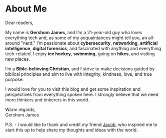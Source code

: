 # About Me

Dear readers,

My name is **Gershom James**, and I’m a 21-year-old guy who loves everything tech and, as some of my acquaintances might tell you, an all-around "nerd." I’m passionate about **cybersecurity**, **networking**, **artificial intelligence**, **digital forensics**, and fascinated with anything and everything tech-related. I enjoy **ice hockey**, **swimming**, going on **hikes**, and visiting new places.

I’m a **Bible-believing Christian**, and I strive to make decisions guided by biblical principles and aim to live with integrity, kindness, love, and true purpose.

I would love for you to visit this blog and get some inspiration and perspectives from everything spoken here. I strongly believe that we need more thinkers and tinkerers in this world.

Warm regards,  
Gershom James

P.S. - I would like to thank and credit my friend [Jacob](https://github.com/jacobzymet), who inspired me to start this up to help share my thoughts and ideas with the world.
